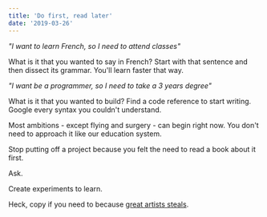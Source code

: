 ```yaml
---
title: 'Do first, read later'
date: '2019-03-26'
---
```


_"I want to learn French, so I need to attend classes"_

What is it that you wanted to say in French? Start with that sentence and then dissect its grammar. You'll learn faster that way.

_"I want be a programmer, so I need to take a 3 years degree"_

What is it that you wanted to build? Find a code reference to start writing. Google every syntax you couldn't understand.

Most ambitions - except flying and surgery - can begin right now. You don't need to approach it like our education system.

Stop putting off a project because you felt the need to read a book about it first.

Ask.

Create experiments to learn.

Heck, copy if you need to because [great artists steals](https://lifehacker.com/an-artist-explains-what-great-artists-steal-really-me-1818808264).
